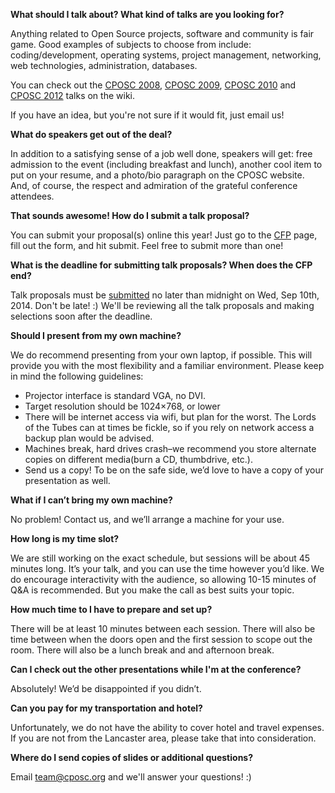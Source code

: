**What should I talk about? What kind of talks are you looking for?**

Anything related to Open Source projects, software and community is fair game. Good examples of subjects to choose from include: coding/development, operating systems, project management, networking, web technologies, administration, databases.

You can check out the [CPOSC 2008](http://wiki.cposc.org/cposc2008), [CPOSC 2009](http://wiki.cposc.org/cposc2009), [CPOSC 2010](http://wiki.cposc.org/cposc2010) and [CPOSC 2012](http://wiki.cposc.org/cposc2012 "CPOSC 2012") talks on the wiki.

If you have an idea, but you're not sure if it would fit, just email us!

**What do speakers get out of the deal?**

In addition to a satisfying sense of a job well done, speakers will get: free admission to the event (including breakfast and lunch), another cool item to put on your resume, and a photo/bio paragraph on the CPOSC website. And, of course, the respect and admiration of the grateful conference attendees. 

**That sounds awesome! How do I submit a talk proposal?**

You can submit your proposal(s) online this year!  Just go to the [CFP](https://docs.google.com/forms/d/132Cf0NPBP_XEEpznutu44_wHq55c4BamEswXYRHQguM/viewform) page, fill out the form, and hit submit.  Feel free to submit more than one!

**What is the deadline for submitting talk proposals?  When does the CFP end?**

Talk proposals must be [submitted](https://docs.google.com/forms/d/132Cf0NPBP_XEEpznutu44_wHq55c4BamEswXYRHQguM/viewform) no later than midnight on Wed, Sep 10th, 2014.  Don't be late! :)  We'll be reviewing all the talk proposals and making selections soon after the deadline.

**Should I present from my own machine?**

We do recommend presenting from your own laptop, if possible. This will provide you with the most flexibility and a familiar environment. Please keep in mind the following guidelines:

*   Projector interface is standard VGA, no DVI.
*   Target resolution should be 1024×768, or lower
*   There will be internet access via wifi, but plan for the worst. The Lords of the Tubes can at times be fickle, so if you rely on network access a backup plan would be advised.
*   Machines break, hard drives crash–we recommend you store alternate copies on different media(burn a CD, thumbdrive, etc.).
*   Send us a copy! To be on the safe side, we’d love to have a copy of your presentation as well. 

**What if I can’t bring my own machine?**

No problem! Contact us, and we’ll arrange a machine for your use.

**How long is my time slot?**

We are still working on the exact schedule, but sessions will be about 45 minutes long. It’s your talk, and you can use the time however you’d like. We do encourage interactivity with the audience, so allowing 10-15 minutes of Q&A is recommended. But you make the call as best suits your topic.

**How much time to I have to prepare and set up?**

There will be at least 10 minutes between each session. There will also be time between when the doors open and the first session to scope out the room.  There will also be a lunch break and and afternoon break.

**Can I check out the other presentations while I'm at the conference?**

Absolutely! We’d be disappointed if you didn’t.

**Can you pay for my transportation and hotel?**

Unfortunately, we do not have the ability to cover hotel and travel expenses. If you are not from the Lancaster area, please take that into consideration.  

**Where do I send copies of slides or additional questions?**

Email team@cposc.org and we'll answer your questions! :)
